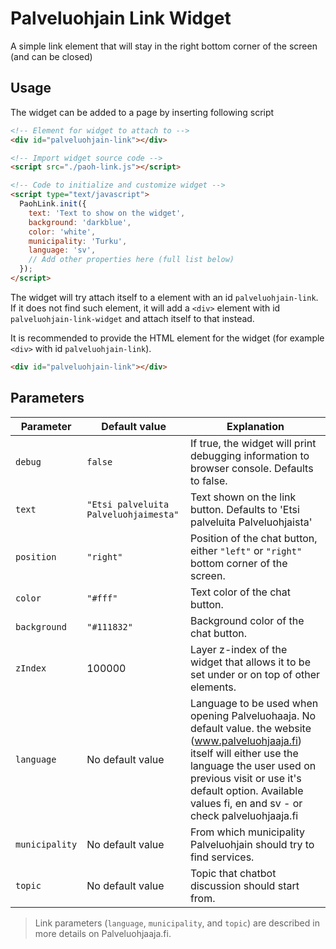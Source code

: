 # Palveluohjain Link Widget

A simple link element that will stay in the right bottom corner of the screen (and can be closed)

## Usage

The widget can be added to a page by inserting following script

```html
<!-- Element for widget to attach to -->
<div id="palveluohjain-link"></div>

<!-- Import widget source code -->
<script src="./paoh-link.js"></script>

<!-- Code to initialize and customize widget -->
<script type="text/javascript">
  PaohLink.init({
    text: 'Text to show on the widget',
    background: 'darkblue',
    color: 'white',
    municipality: 'Turku',
    language: 'sv',
    // Add other properties here (full list below)
  });
</script>
```

The widget will try attach itself to a element with an id `palveluohjain-link`. If it does not find such element, it will add a `<div>` element with id `palveluohjain-link-widget` and attach itself to that instead.

It is recommended to provide the HTML element for the widget (for example `<div>` with id `palveluohjain-link`).

```html
<div id="palveluohjain-link"></div>
```

## Parameters

<!-- prettier-ignore -->
| Parameter | Default value | Explanation |
| --------- | ------------- | ------------|
| `debug` | `false` | If true, the widget will print debugging information to browser console. Defaults to false. |
| `text` | `"Etsi palveluita Palveluohjaimesta"` | Text shown on the link button. Defaults to 'Etsi palveluita Palveluohjaista'|
| `position` | `"right"` | Position of the chat button, either `"left"` or `"right"` bottom corner of the screen. | 
| `color` | `"#fff"` | Text color of the chat button. |
| `background` | `"#111832"` | Background color of the chat button. |
| `zIndex` | 100000 |  Layer z-index of the widget that allows it to be set under or on top of other elements. |
| `language` | No default value | Language to be used when opening Palveluohaaja. No default value. the website (www.palveluohjaaja.fi) itself will either use the language the user used on previous visit or use it's default option. Available values fi, en and sv - or check palveluohjaaja.fi |
| `municipality` |  No default value | From which municipality Palveluohjain should try to find services. 
| `topic` | No default value | Topic that chatbot discussion should start from.

> Link parameters (`language`, `municipality`, and `topic`) are described in more details on Palveluohjaaja.fi.
